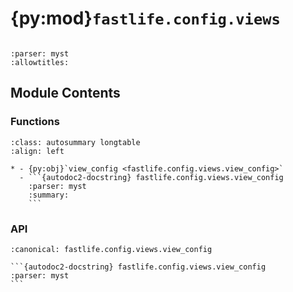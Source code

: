# {py:mod}`fastlife.config.views`

```{py:module} fastlife.config.views
```

```{autodoc2-docstring} fastlife.config.views
:parser: myst
:allowtitles:
```

## Module Contents

### Functions

````{list-table}
:class: autosummary longtable
:align: left

* - {py:obj}`view_config <fastlife.config.views.view_config>`
  - ```{autodoc2-docstring} fastlife.config.views.view_config
    :parser: myst
    :summary:
    ```
````

### API

````{py:function} view_config(name: str, path: str, *, permission: str | None = None, status_code: int | None = None, methods: list[str] | None = None) -> typing.Callable[..., typing.Any]
:canonical: fastlife.config.views.view_config

```{autodoc2-docstring} fastlife.config.views.view_config
:parser: myst
```
````

